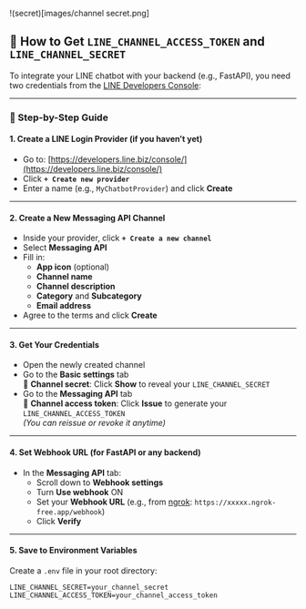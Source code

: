 !(secret)[images/channel secret.png]

## 🔑 How to Get `LINE_CHANNEL_ACCESS_TOKEN` and `LINE_CHANNEL_SECRET`

To integrate your LINE chatbot with your backend (e.g., FastAPI), you need two credentials from the [LINE Developers Console](https://developers.line.biz/console/):

---

### 📘 Step-by-Step Guide

#### 1. Create a LINE Login Provider (if you haven’t yet)

- Go to: [https://developers.line.biz/console/](https://developers.line.biz/console/)
- Click **`+ Create new provider`**
- Enter a name (e.g., `MyChatbotProvider`) and click **Create**

---

#### 2. Create a New Messaging API Channel

- Inside your provider, click **`+ Create a new channel`**
- Select **Messaging API**
- Fill in:
  - **App icon** (optional)
  - **Channel name**
  - **Channel description**
  - **Category** and **Subcategory**
  - **Email address**
- Agree to the terms and click **Create**

---

#### 3. Get Your Credentials

- Open the newly created channel
- Go to the **Basic settings** tab  
  🔐 **Channel secret**: Click **Show** to reveal your `LINE_CHANNEL_SECRET`
- Go to the **Messaging API** tab  
  🔑 **Channel access token**: Click **Issue** to generate your `LINE_CHANNEL_ACCESS_TOKEN`  
  _(You can reissue or revoke it anytime)_

---

#### 4. Set Webhook URL (for FastAPI or any backend)

- In the **Messaging API** tab:
  - Scroll down to **Webhook settings**
  - Turn **Use webhook** ON
  - Set your **Webhook URL** (e.g., from [ngrok](https://ngrok.com/): `https://xxxxx.ngrok-free.app/webhook`)
  - Click **Verify**

---

#### 5. Save to Environment Variables

Create a `.env` file in your root directory:

```env
LINE_CHANNEL_SECRET=your_channel_secret
LINE_CHANNEL_ACCESS_TOKEN=your_channel_access_token
